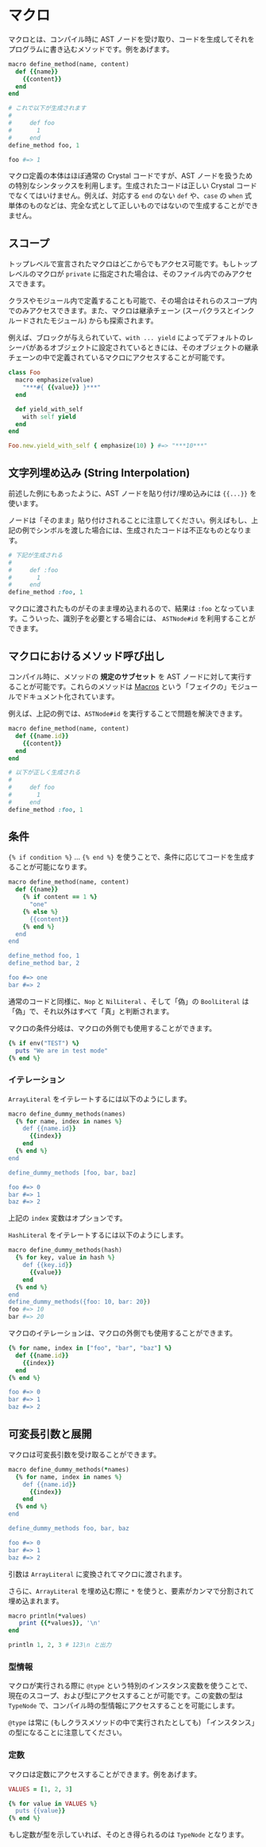 # マクロ

マクロとは、コンパイル時に AST ノードを受け取り、コードを生成してそれをプログラムに書き込むメソッドです。例をあげます。

```ruby
macro define_method(name, content)
  def {{name}}
    {{content}}
  end
end

# これで以下が生成されます
#
#     def foo
#       1
#     end
define_method foo, 1

foo #=> 1
```

マクロ定義の本体はほぼ通常の Crystal コードですが、AST ノードを扱うための特別なシンタックスを利用します。生成されたコードは正しい Crystal コードでなくてはいけません。例えば、対応する `end` のない `def` や、`case` の `when` 式単体のものなどは、完全な式として正しいものではないので生成することができません。

## スコープ

トップレベルで宣言されたマクロはどこからでもアクセス可能です。もしトップレベルのマクロが `private` に指定された場合は、そのファイル内でのみアクセスできます。

クラスやモジュール内で定義することも可能で、その場合はそれらのスコープ内でのみアクセスできます。また、マクロは継承チェーン (スーパクラスとインクルードされたモジュール) からも探索されます。

例えば、ブロックが与えられていて、`with ... yield` によってデフォルトのレシーバがあるオブジェクトに設定されているときには、そのオブジェクトの継承チェーンの中で定義されているマクロにアクセスすることが可能です。

```ruby
class Foo
  macro emphasize(value)
    "***#{ {{value}} }***"
  end

  def yield_with_self
    with self yield
  end
end

Foo.new.yield_with_self { emphasize(10) } #=> "***10***"
```

## 文字列埋め込み (String Interpolation)

前述した例にもあったように、AST ノードを貼り付け/埋め込みには `{{...}}` を使います。 

ノードは「そのまま」貼り付けされることに注意してください。例えばもし、上記の例でシンボルを渡した場合には、生成されたコードは不正なものとなります。

```ruby
# 下記が生成される
#
#     def :foo
#       1
#     end
define_method :foo, 1
```

マクロに渡されたものがそのまま埋め込まれるので、結果は `:foo` となっています。こういった、識別子を必要とする場合には、 `ASTNode#id` を利用することができます。

## マクロにおけるメソッド呼び出し

コンパイル時に、メソッドの **規定のサブセット** を AST ノードに対して実行することが可能です。これらのメソッドは [Macros](http://crystal-lang.org/api/Macros.html) という「フェイクの」モジュールでドキュメント化されています。

例えば、上記の例では、`ASTNode#id` を実行することで問題を解決できます。

```ruby
macro define_method(name, content)
  def {{name.id}}
    {{content}}
  end
end

# 以下が正しく生成される
#
#     def foo
#       1
#     end
define_method :foo, 1
```

## 条件

`{% if condition %}` ... `{% end %}` を使うことで、条件に応じてコードを生成することが可能になります。

```ruby
macro define_method(name, content)
  def {{name}}
    {% if content == 1 %}
      "one"
    {% else %}
      {{content}}
    {% end %}
  end
end

define_method foo, 1
define_method bar, 2

foo #=> one
bar #=> 2
```

通常のコードと同様に、`Nop` と `NilLiteral` 、そして「偽」の `BoolLiteral` は「偽」で、それ以外はすべて「真」と判断されます。

マクロの条件分岐は、マクロの外側でも使用することができます。

```ruby
{% if env("TEST") %}
  puts "We are in test mode"
{% end %}
```

### イテレーション
`ArrayLiteral` をイテレートするには以下のようにします。

```ruby
macro define_dummy_methods(names)
  {% for name, index in names %}
    def {{name.id}}
      {{index}}
    end
  {% end %}
end

define_dummy_methods [foo, bar, baz]

foo #=> 0
bar #=> 1
baz #=> 2
```

上記の `index` 変数はオプションです。

`HashLiteral` をイテレートするには以下のようにします。

```ruby
macro define_dummy_methods(hash)
  {% for key, value in hash %}
    def {{key.id}}
      {{value}}
    end
  {% end %}
end
define_dummy_methods({foo: 10, bar: 20})
foo #=> 10
bar #=> 20
```

マクロのイテレーションは、マクロの外側でも使用することができます。

```ruby
{% for name, index in ["foo", "bar", "baz"] %}
  def {{name.id}}
    {{index}}
  end
{% end %}

foo #=> 0
bar #=> 1
baz #=> 2
```

## 可変長引数と展開

マクロは可変長引数を受け取ることができます。

```ruby
macro define_dummy_methods(*names)
  {% for name, index in names %}
    def {{name.id}}
      {{index}}
    end
  {% end %}
end

define_dummy_methods foo, bar, baz

foo #=> 0
bar #=> 1
baz #=> 2
```

引数は `ArrayLiteral` に変換されてマクロに渡されます。

さらに、`ArrayLiteral` を埋め込む際に `*` を使うと、要素がカンマで分割されて埋め込まれます。

```ruby
macro println(*values)
   print {{*values}}, '\n'
end

println 1, 2, 3 # 123\n と出力
```

### 型情報

マクロが実行される際に  `@type` という特別のインスタンス変数を使うことで、現在のスコープ、および型にアクセスすることが可能です。この変数の型は `TypeNode` で、コンパイル時の型情報にアクセスすることを可能にします。

`@type` は常に (もしクラスメソッドの中で実行されたとしても) 「インスタンス」の型になることに注意してください。

### 定数

マクロは定数にアクセスすることができます。例をあげます。

```ruby
VALUES = [1, 2, 3]

{% for value in VALUES %}
  puts {{value}}
{% end %}
```

もし定数が型を示していれば、そのとき得られるのは `TypeNode` となります。
